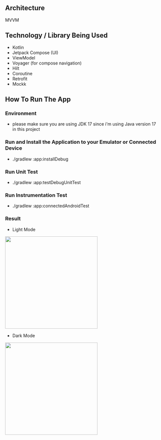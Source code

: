 ## Architecture

MVVM

## Technology / Library Being Used

- Kotlin
- Jetpack Compose (UI)
- ViewModel
- Voyager (for compose navigation)
- Hilt
- Coroutine
- Retrofit
- Mockk

## How To Run The App

### Environment
- please make sure you are using JDK 17 since i'm using Java version 17 in this project

### Run and Install the Application to your Emulator or Connected Device </br>

- ./gradlew :app:installDebug

### Run Unit Test

- ./gradlew :app:testDebugUnitTest

### Run Instrumentation Test

- ./gradlew :app:connectedAndroidTest

### Result

- Light Mode
<img src="https://user-images.githubusercontent.com/16083925/235186253-c335f135-f7a1-4f40-8b2b-7476efcd7591.webm" width="300">

- Dark Mode
<img src="https://user-images.githubusercontent.com/16083925/235186275-b6698550-33a1-4be4-85b4-9ac538c19ce6.webm" width="300">



